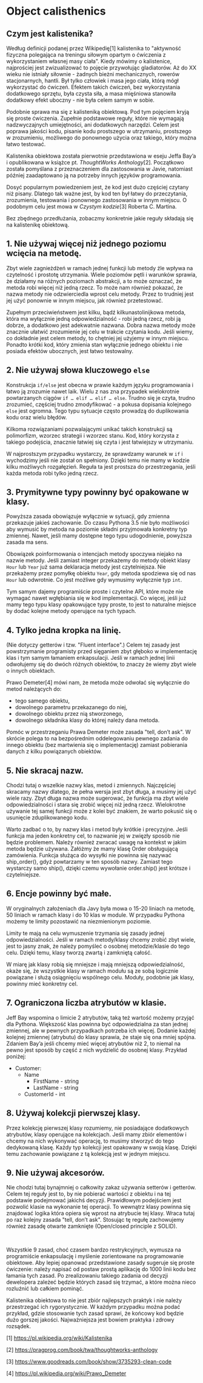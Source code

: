 # Object calisthenics

## Czym jest kalistenika?

Według definicji podanej przez Wikipedię[1] kalistenika to "aktywność fizyczna polegająca na	 treningu siłowym opartym o ćwiczenia z wykorzystaniem własnej masy ciała". Kiedy mówimy o kalistenice, najprościej jest zwizualizować to pojęcie przywołując gladiatorów. Aż do XX wieku nie istniały siłownie - żadnych bieżni mechanicznych, rowerów stacjonarnych, hantli. Był tylko człowiek i masa jego ciała, którą mógł wykorzystać do ćwiczeń. Efektem takich ćwiczeń, bez wykorzystania dodatkowego sprzętu, była czysta siła, a masa mięśniowa stanowiła dodatkowy efekt uboczny - nie była celem samym w sobie.

Podobnie sprawa ma się z kalisteniką obiektową. Pod tym pojęciem kryją się proste ćwiczenia. Zupełnie podstawowe reguły, które nie wymagają nadzwyczajnych umiejętności, ani dodatkowych narzędzi. Celem jest poprawa jakości kodu, pisanie kodu prostszego w utrzymaniu, prostszego w zrozumieniu, możliwego do ponownego użycia oraz takiego, który można łatwo testować.

Kalistenika obiektowa została pierwotnie przedstawiona w eseju Jeffa Bay’a i opublikowana w książce pt. *ThoughtWorks Anthology*[2]. Początkowo została pomyślana z przeznaczeniem dla zastosowania w Javie, natomiast później zaadaptowano ją na potrzeby innych języków programowania.

Dosyć popularnym powiedzeniem jest, że kod jest dużo częściej czytany niż pisany. Dlatego tak ważne jest, by kod ten był łatwy do przeczytania, zrozumienia, testowania i ponownego zastosowania w innym miejscu. O podobnym celu jest mowa w *Czystym kodzie*[3] Roberta C. Martina.

Bez zbędnego przedłużania, zobaczmy konkretnie jakie reguły składają się na kalistenikę obiektową.

## 1. Nie używaj więcej niż jednego poziomu wcięcia na metodę.

 Zbyt wiele zagnieżdżeń w ramach jednej funkcji lub metody źle wpływa na czytelność i prostotę utrzymania. Wiele poziomów pętli i warunków sprawia, że działamy na różnych poziomach abstrakcji, a to może oznaczać, że metoda robi więcej niż jedną rzecz. To może nam również pokazać, że nazwa metody nie odzwierciedla wprost celu metody. Przez to trudniej jest jej użyć ponownie w innym miejscu, jak również przetestować.

 Zupełnym przeciwieństwem jest kilku, bądź kilkunastolinijkowa metoda, która ma wyłącznie jedną odpowiedzialność - robi jedną rzecz, robi ją dobrze, a dodatkowo jest adekwatnie nazwana. Dobra nazwa metody może znacznie ułatwić zrozumienie jej celu w trakcie czytania kodu. Jeśli wiemy, co dokładnie jest celem metody, to chętniej jej użyjemy w innym miejscu. Ponadto krótki kod, który zmienia stan wyłącznie jednego obiektu i nie posiada efektów ubocznych, jest łatwo testowalny.

## 2. Nie używaj słowa kluczowego `else`

 Konstrukcja `if/else` jest obecna w prawie każdym języku programowania i łatwo ją zrozumie nawet laik. Wielu z nas zna przypadek wielokrotnie powtarzanych ciągów `if … elif … elif … else`. Trudno się je czyta, trudno zrozumieć, częściej trudno zmodyfikować - a pokusa dopisania kolejnego `else` jest ogromna. Tego typu sytuacje często prowadzą do duplikowania kodu oraz wielu błędów.

 Kilkoma rozwiązaniami pozwalającymi unikać takich konstrukcji są polimorfizm, wzorzec strategii i wzorzec stanu. Kod, który korzysta z takiego podejścia, znacznie łatwiej się czyta i jest łatwiejszy w utrzymaniu.

 W najprostszym przypadku wystarczy, że sprawdzamy warunek w `if` i wychodzimy jeśli nie został on spełniony. Dzięki temu nie mamy w kodzie kilku możliwych rozgałęzień. Reguła ta jest prostsza do przestrzegania, jeśli każda metoda robi tylko jedną rzecz.

## 3. Prymitywne typy powinny być opakowane w klasy.

 Powyższa zasada obowiązuje wyłącznie w sytuacji, gdy zmienna przekazuje jakieś zachowanie. Do czasu Pythona 3.5 nie było możliwości aby wymusić by metoda na poziomie składni przyjmowała konkretny typ zmiennej. Nawet, jeśli mamy dostępne tego typu udogodnienie, powyższa zasada ma sens.

 Obowiązek poinformowania o intencjach metody spoczywa niejako na nazwie metody. Jeśli zamiast integer przekażemy do metody obiekt klasy `Hour` lub `Year` już sama deklaracja metody jest czytelniejsza. Nie przekażemy przez pomyłkę obiektu `Year`, gdy metoda spodziewa się od nas `Hour` lub odwrotnie. Co jest możliwe gdy wymusimy wyłącznie typ `int`.

 Tym samym dajemy programiście proste i czytelne API, które może nie wymagać nawet wgłębiania się w kod implementacji. Co więcej, jeśli już mamy tego typu klasy opakowujące typy proste, to jest to naturalne miejsce by dodać kolejne metody operujące na tych typach.

## 4. Tylko jedna kropka na linię.

 (Nie dotyczy getterów i tzw. "Fluent interface".)
 Celem tej zasady jest powstrzymanie programisty przed sięganiem zbyt głęboko w implementację klas i tym samym łamaniem enkapsulacji. Jeśli w ramach jednej linii odwołujemy się do dwóch różnych obiektów, to znaczy że wiemy zbyt wiele o innych obiektach.

 Prawo Demeter[4] mówi nam, że metoda może odwołać się wyłącznie do metod należących do:
 * tego samego obiektu,
 * dowolnego parametru przekazanego do niej,
 * dowolnego obiektu przez nią stworzonego,
 * dowolnego składnika klasy do której należy dana metoda.

 Pomóc w przestrzeganiu Prawa Demeter może zasada "tell, don’t ask". W skrócie polega to na bezpośrednim oddelegowaniu pewnego zadania do innego obiektu (bez martwienia się o implementację) zamiast pobierania danych z kilku powiązanych obiektów.

## 5. Nie skracaj nazw.

 Chodzi tutaj o wszelkie nazwy klas, metod i zmiennych. Najczęściej skracamy nazwy dlatego, że pełna wersja jest zbyt długa, a musimy jej użyć wiele razy. Zbyt długa nazwa może sugerować, że funkcja ma zbyt wiele odpowiedzialności i stara się zrobić więcej niż jedną rzecz. Wielokrotne używanie tej samej funkcji może z kolei być znakiem, że warto pokusić się o usunięcie zduplikowanego kodu.

 Warto zadbać o to, by nazwy klas i metod były krótkie i precyzyjne. Jeśli funkcja ma jeden konkretny cel, to nazwanie jej w zwięzły sposób nie będzie problemem. Należy również zwracać uwagę na kontekst w jakim metoda będzie używana. Załóżmy że mamy klasę Order obsługującą zamówienia. Funkcja służąca do wysyłki nie powinna się nazywać ship_order(), gdyż powtarzamy w ten sposób nazwy. Zamiast tego wystarczy samo ship(), dzięki czemu wywołanie order.ship() jest krótsze i czytelniejsze.

## 6. Encje powinny być małe.

 W oryginalnych założeniach dla Javy była mowa o 15-20 liniach na metodę, 50 liniach w ramach klasy i do 10 klas w module. W przypadku Pythona możemy te limity pozostawić na niezmienionym poziomie.

 Limity te mają na celu wymuszenie trzymania się zasady jednej odpowiedzialności. Jeśli w ramach metody/klasy chcemy zrobić zbyt wiele, jest to jasny znak, że należy pomyśleć o osobnej metodzie/klasie do tego celu. Dzięki temu, klasy tworzą zwartą i zamkniętą całość.

 W miarę jak klasy robią się mniejsze i mają mniejszą odpowiedzialność, okaże się, że wszystkie klasy w ramach modułu są ze sobą logicznie powiązane i służą osiągnięciu wspólnego celu. Moduły, podobnie jak klasy, powinny mieć konkretny cel.

## 7. Ograniczona liczba atrybutów w klasie.

 Jeff Bay wspomina o limicie 2 atrybutów, taką też wartość możemy przyjąć dla Pythona. Większość klas powinna być odpowiedzialna za stan jednej zmiennej, ale w pewnych przypadkach potrzeba ich więcej. Dodanie każdej kolejnej zmiennej (atrybutu) do klasy sprawia, że staje się ona mniej spójna. Zdaniem Bay’a jeśli chcemy mieć więcej atrybutów niż 2, to niemal na pewno jest sposób by część z nich wydzielić do osobnej klasy. Przykład poniżej:

 * Customer:
   * Name
     * FirstName - string
     * LastName - string
   * CustomerId - int

## 8. Używaj kolekcji pierwszej klasy.
Przez kolekcję pierwszej klasy rozumiemy, nie posiadające dodatkowych atrybutów, klasy operujące na kolekcjach. Jeśli mamy zbiór elementów i chcemy na nich wykonywać operację, to musimy stworzyć do tego dedykowaną klasę. Każdy typ kolekcji jest opakowany w swoją klasę. Dzięki temu zachowanie powiązane z tą kolekcją jest w jednym miejscu.

## 9. Nie używaj akcesorów.

 Nie chodzi tutaj bynajmniej o całkowity zakaz używania setterów i getterów. Celem tej reguły jest to, by nie pobierać wartości z obiektu i na tej podstawie podejmować jakichś decyzji. Prawidłowym podejściem jest pozwolić klasie na wykonanie tej operacji. To wewnątrz klasy powinna się znajdować logika która opiera się wprost na atrybucie tej klasy. Wraca tutaj po raz kolejny zasada "tell, don’t ask". Stosując tę regułę zachowujemy również zasadę otwarte zamknięte (Open/closed principle z SOLID).

&nbsp;

Wszystkie 9 zasad, choć czasem bardzo restrykcyjnych, wymusza na programiście enkapsulację i myślenie zorientowane na programowanie obiektowe. Aby lepiej opanować przedstawione zasady sugeruje się proste ćwiczenie: należy napisać od postaw prostą aplikację do 1000 linii kodu bez łamania tych zasad. Po zrealizowaniu takiego zadania od decyzji dewelopera zależeć będzie których zasad się trzymać, a które można nieco rozluźnić lub całkiem pominąć.

Kalistenika obiektowa to nie jest zbiór najlepszych praktyk i nie należy przestrzegać ich rygorystycznie. W każdym przypadku można podać przykład, gdzie stosowanie tych zasad sprawi, że końcowy kod będzie dużo gorszej jakości. Najważniejsza jest bowiem praktyka i zdrowy rozsądek.

[1] https://pl.wikipedia.org/wiki/Kalistenika

[2] https://pragprog.com/book/twa/thoughtworks-anthology

[3] https://www.goodreads.com/book/show/3735293-clean-code

[4] https://pl.wikipedia.org/wiki/Prawo_Demeter
